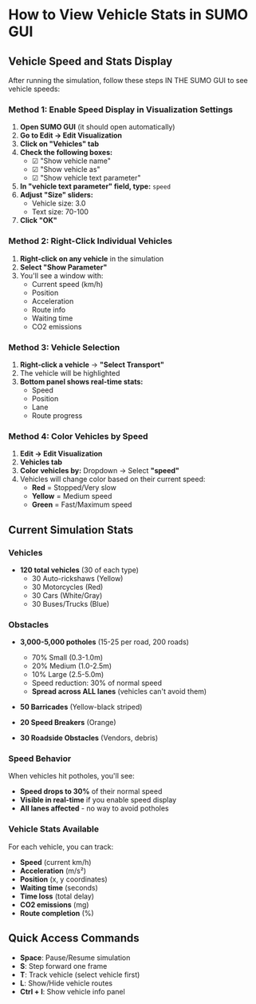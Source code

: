 # How to View Vehicle Stats in SUMO GUI

## Vehicle Speed and Stats Display

After running the simulation, follow these steps IN THE SUMO GUI to see vehicle speeds:

### Method 1: Enable Speed Display in Visualization Settings
1. **Open SUMO GUI** (it should open automatically)
2. **Go to Edit → Edit Visualization**
3. **Click on "Vehicles" tab**
4. **Check the following boxes:**
   - ☑ "Show vehicle name"
   - ☑ "Show vehicle as"
   - ☑ "Show vehicle text parameter"
5. **In "vehicle text parameter" field, type:** `speed`
6. **Adjust "Size" sliders:**
   - Vehicle size: 3.0
   - Text size: 70-100
7. **Click "OK"**

### Method 2: Right-Click Individual Vehicles
1. **Right-click on any vehicle** in the simulation
2. **Select "Show Parameter"**
3. You'll see a window with:
   - Current speed (km/h)
   - Position
   - Acceleration
   - Route info
   - Waiting time
   - CO2 emissions

### Method 3: Vehicle Selection
1. **Right-click a vehicle** → **"Select Transport"**
2. The vehicle will be highlighted
3. **Bottom panel shows real-time stats:**
   - Speed
   - Position
   - Lane
   - Route progress

### Method 4: Color Vehicles by Speed
1. **Edit → Edit Visualization**
2. **Vehicles tab**
3. **Color vehicles by:** Dropdown → Select **"speed"**
4. Vehicles will change color based on their current speed:
   - **Red** = Stopped/Very slow
   - **Yellow** = Medium speed
   - **Green** = Fast/Maximum speed

## Current Simulation Stats

### Vehicles
- **120 total vehicles** (30 of each type)
  - 30 Auto-rickshaws (Yellow)
  - 30 Motorcycles (Red)
  - 30 Cars (White/Gray)
  - 30 Buses/Trucks (Blue)

### Obstacles
- **3,000-5,000 potholes** (15-25 per road, 200 roads)
  - 70% Small (0.3-1.0m)
  - 20% Medium (1.0-2.5m)
  - 10% Large (2.5-5.0m)
  - Speed reduction: 30% of normal speed
  - **Spread across ALL lanes** (vehicles can't avoid them)

- **50 Barricades** (Yellow-black striped)
- **20 Speed Breakers** (Orange)
- **30 Roadside Obstacles** (Vendors, debris)

### Speed Behavior
When vehicles hit potholes, you'll see:
- **Speed drops to 30%** of their normal speed
- **Visible in real-time** if you enable speed display
- **All lanes affected** - no way to avoid potholes

### Vehicle Stats Available
For each vehicle, you can track:
- **Speed** (current km/h)
- **Acceleration** (m/s²)
- **Position** (x, y coordinates)
- **Waiting time** (seconds)
- **Time loss** (total delay)
- **CO2 emissions** (mg)
- **Route completion** (%)

## Quick Access Commands
- **Space**: Pause/Resume simulation
- **S**: Step forward one frame
- **T**: Track vehicle (select vehicle first)
- **L**: Show/Hide vehicle routes
- **Ctrl + I**: Show vehicle info panel
